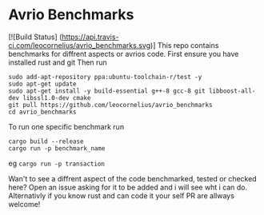 # Avrio Benchmarks
[![Build Status] (https://api.travis-ci.com/leocornelius/avrio_benchmarks.svg)]
This repo contains benchmarks for diffrent aspects or avrios code. 
First ensure you have installed rust and git
Then run
```
sudo add-apt-repository ppa:ubuntu-toolchain-r/test -y
sudo apt-get update
sudo apt-get install -y build-essential g++-8 gcc-8 git libboost-all-dev libssl1.0-dev cmake
git pull https://github.com/leocornelius/avrio_benchmarks
cd avrio_benchmarks
```
To run one specific benchmark run
``` 
cargo build --release
cargo run -p benchmark_name
```
eg
```cargo run -p transaction```

Wan't to see a diffrent aspect of the code benchmarked, tested or checked here? Open an issue asking for it to be added and i will see wht i can do. Alternativly if you know rust and can code it your self PR are allways welcome!
